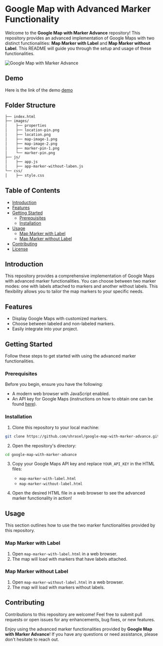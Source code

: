 



# Google Map with Advanced Marker Functionality

Welcome to the **Google Map with Marker Advance** repository! This repository provides an advanced implementation of Google Maps with two distinct functionalities: **Map Marker with Label** and **Map Marker without Label**. This README will guide you through the setup and usage of these functionalities.

![Google Map with Marker Advance](https://shrasel.github.io/google-map-with-advanced-marker/images/map-image-1.png)


## Demo

Here is the link of the demo
[demo](https://shrasel.github.io/google-map-with-advanced-marker/)


## Folder Structure
```bash
├── index.html
├── images/
│    ├── properties
│    ├── location-pin.png
│    ├── location.png
│    ├── map-image-1.png
│    ├── map-image-2.png
│    ├── marker-pin-1.png
│    └── marker-pin.png
├── js/
│    ├── app.js
│    ├── app-marker-without-laben.js
└── css/
│    ├── style.css
```

## Table of Contents

- [Introduction](#introduction)
- [Features](#features)
- [Getting Started](#getting-started)
  - [Prerequisites](#prerequisites)
  - [Installation](#installation)
- [Usage](#usage)
  - [Map Marker with Label](#map-marker-with-label)
  - [Map Marker without Label](#map-marker-without-label)
- [Contributing](#contributing)
- [License](#license)

## Introduction

This repository provides a comprehensive implementation of Google Maps with advanced marker functionalities. You can choose between two marker modes: one with labels attached to markers and another without labels. This flexibility allows you to tailor the map markers to your specific needs.

## Features

- Display Google Maps with customized markers.
- Choose between labeled and non-labeled markers.
- Easily integrate into your project.

## Getting Started

Follow these steps to get started with using the advanced marker functionalities.

### Prerequisites

Before you begin, ensure you have the following:

- A modern web browser with JavaScript enabled.
- An API key for Google Maps (instructions on how to obtain one can be found [here](https://developers.google.com/maps/gmp-get-started#api-key)).

### Installation

1. Clone this repository to your local machine:

```bash
git clone https://github.com/shrasel/google-map-with-marker-advance.git
```

2. Open the repository's directory:

```bash
cd google-map-with-marker-advance
```

3. Copy your Google Maps API key and replace `YOUR_API_KEY` in the HTML files:

   - `map-marker-with-label.html`
   - `map-marker-without-label.html`

4. Open the desired HTML file in a web browser to see the advanced marker functionality in action!

## Usage

This section outlines how to use the two marker functionalities provided by this repository.

### Map Marker with Label

1. Open `map-marker-with-label.html` in a web browser.
2. The map will load with markers that have labels attached.

### Map Marker without Label

1. Open `map-marker-without-label.html` in a web browser.
2. The map will load with markers without labels.

## Contributing

Contributions to this repository are welcome! Feel free to submit pull requests or open issues for any enhancements, bug fixes, or new features.


Enjoy using the advanced marker functionalities provided by **Google Map with Marker Advance**! If you have any questions or need assistance, please don't hesitate to reach out.
